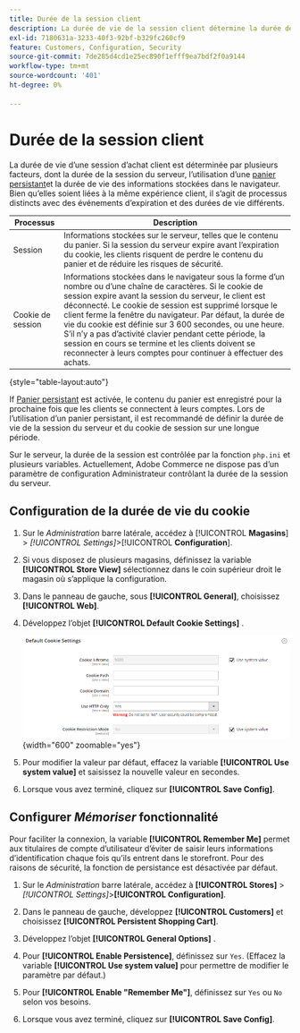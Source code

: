 ```yaml
---
title: Durée de la session client
description: La durée de vie de la session client détermine la durée de vie d’une session d’achat client.
exl-id: 7180631a-3233-40f3-92bf-b329fc260cf9
feature: Customers, Configuration, Security
source-git-commit: 7de285d4cd1e25ec890f1efff9ea7bdf2f0a9144
workflow-type: tm+mt
source-wordcount: '401'
ht-degree: 0%

---
```


# Durée de la session client

La durée de vie d’une session d’achat client est déterminée par plusieurs facteurs, dont la durée de la session du serveur, l’utilisation d’une [panier persistant](../stores-purchase/cart-persistent.md)et la durée de vie des informations stockées dans le navigateur. Bien qu’elles soient liées à la même expérience client, il s’agit de processus distincts avec des événements d’expiration et des durées de vie différents.

| Processus | Description |
| --- | --- |
| Session | Informations stockées sur le serveur, telles que le contenu du panier. Si la session du serveur expire avant l’expiration du cookie, les clients risquent de perdre le contenu du panier et de réduire les risques de sécurité. |
| Cookie de session | Informations stockées dans le navigateur sous la forme d’un nombre ou d’une chaîne de caractères. Si le cookie de session expire avant la session du serveur, le client est déconnecté. Le cookie de session est supprimé lorsque le client ferme la fenêtre du navigateur. Par défaut, la durée de vie du cookie est définie sur 3 600 secondes, ou une heure. S’il n’y a pas d’activité clavier pendant cette période, la session en cours se termine et les clients doivent se reconnecter à leurs comptes pour continuer à effectuer des achats. |

{style="table-layout:auto"}

If [Panier persistant](../stores-purchase/cart-persistent.md) est activée, le contenu du panier est enregistré pour la prochaine fois que les clients se connectent à leurs comptes. Lors de l’utilisation d’un panier persistant, il est recommandé de définir la durée de vie de la session du serveur et du cookie de session sur une longue période.

Sur le serveur, la durée de la session est contrôlée par la fonction `php.ini` et plusieurs variables. Actuellement, Adobe Commerce ne dispose pas d’un paramètre de configuration Administrateur contrôlant la durée de la session du serveur.

## Configuration de la durée de vie du cookie

1. Sur le _Administration_ barre latérale, accédez à [!UICONTROL **Magasins**] > _[!UICONTROL Settings]_>[!UICONTROL **Configuration**].

1. Si vous disposez de plusieurs magasins, définissez la variable **[!UICONTROL Store View]** sélectionnez dans le coin supérieur droit le magasin où s’applique la configuration.

1. Dans le panneau de gauche, sous **[!UICONTROL General]**, choisissez **[!UICONTROL Web]**.

1. Développez l’objet **[!UICONTROL Default Cookie Settings]** .

   ![Paramètres des cookies par défaut](../configuration-reference/general/assets/web-default-cookie-settings.png){width="600" zoomable="yes"}

1. Pour modifier la valeur par défaut, effacez la variable **[!UICONTROL Use system value]** et saisissez la nouvelle valeur en secondes.

1. Lorsque vous avez terminé, cliquez sur **[!UICONTROL Save Config]**.

## Configurer _Mémoriser_ fonctionnalité

Pour faciliter la connexion, la variable **[!UICONTROL Remember Me]** permet aux titulaires de compte d’utilisateur d’éviter de saisir leurs informations d’identification chaque fois qu’ils entrent dans le storefront. Pour des raisons de sécurité, la fonction de persistance est désactivée par défaut.

1. Sur le _Administration_ barre latérale, accédez à **[!UICONTROL Stores]** > _[!UICONTROL Settings]_>**[!UICONTROL Configuration]**.

1. Dans le panneau de gauche, développez **[!UICONTROL Customers]** et choisissez **[!UICONTROL Persistent Shopping Cart]**.

1. Développez l’objet **[!UICONTROL General Options]** .

1. Pour **[!UICONTROL Enable Persistence]**, définissez sur `Yes`. (Effacez la variable **[!UICONTROL Use system value]** pour permettre de modifier le paramètre par défaut.)

1. Pour **[!UICONTROL Enable "Remember Me"]**, définissez sur `Yes` ou `No` selon vos besoins.

1. Lorsque vous avez terminé, cliquez sur **[!UICONTROL Save Config]**.
